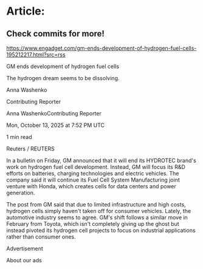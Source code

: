 # Article:

## Check commits for more!
https://www.engadget.com/gm-ends-development-of-hydrogen-fuel-cells-195212217.html?src=rss

GM ends development of hydrogen fuel cells

The hydrogen dream seems to be dissolving.

Anna Washenko

Contributing Reporter

Anna WashenkoContributing Reporter

Mon, October 13, 2025 at 7:52 PM UTC

1 min read

Reuters / REUTERS

In a bulletin on Friday, GM announced that it will end its HYDROTEC brand's work on hydrogen fuel cell development. Instead, GM will focus its R&D efforts on batteries, charging technologies and electric vehicles. The company said it will continue its Fuel Cell System Manufacturing joint venture with Honda, which creates cells for data centers and power generation.

The post from GM said that due to limited infrastructure and high costs, hydrogen cells simply haven't taken off for consumer vehicles. Lately, the automotive industry seems to agree. GM's shift follows a similar move in February from Toyota, which isn't completely giving up the ghost but instead pivoted its hydrogen cell projects to focus on industrial applications rather than consumer ones.

Advertisement

About our ads